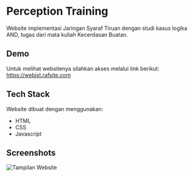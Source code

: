 
# Perception Training

Website implementasi Jaringan Syaraf Tiruan dengan studi kasus logika AND, tugas dari mata kuliah Kecerdasan Buatan.


## Demo

Untuk melihat websitenya silahkan akses melalui link berikut:
https://webjst.rafsite.com


## Tech Stack

Website dibuat dengan menggunakan:
- HTML
- CSS
- Javascript



## Screenshots

![Tampilan Website](asset/home.png)

